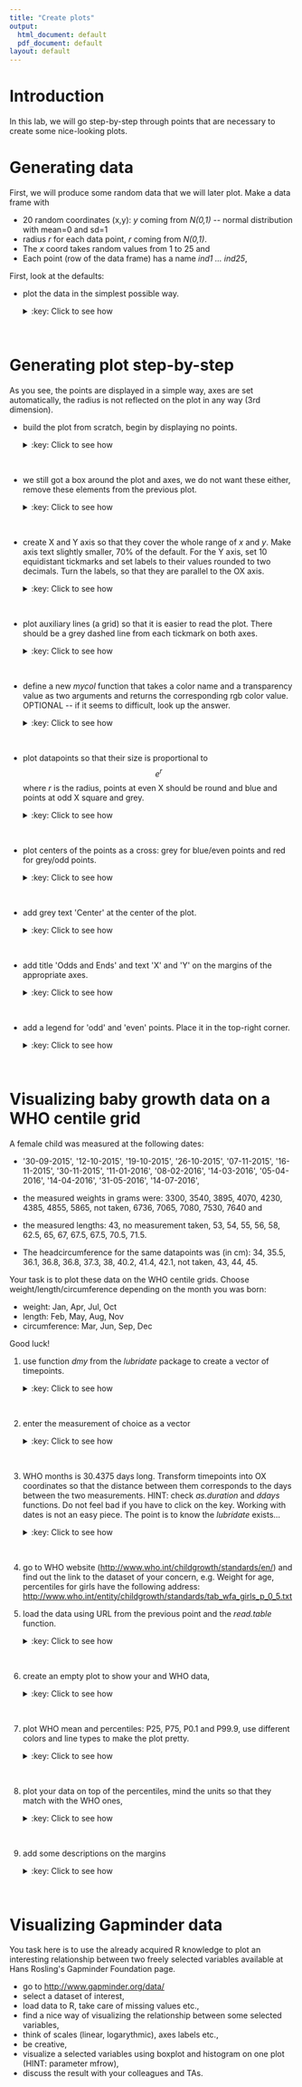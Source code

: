 ```yaml
---
title: "Create plots"
output:
  html_document: default
  pdf_document: default
layout: default
---
```


# Introduction
In this lab, we will go step-by-step through points that are necessary
to create some nice-looking plots.

# Generating data
First, we will produce some random data that we will later plot.
Make a data frame with

- 20 random coordinates (x,y): *y* coming from *N(0,1)* -- normal distribution with mean=0 and sd=1
- radius *r* for each data point, *r* coming from *N(0,1)*.
- The *x* coord takes random values from 1 to 25 and
- Each point (row of the data frame) has a name *ind1 ... ind25*,

First, look at the defaults:

- plot the data in the simplest possible way.
	<details>
	<summary>:key: Click to see how</summary>
	<pre>

		#20 random datapoints
		x <- sample(c(1:25), size=20, replace=T)
		y <- rnorm(n=20, mean=0, sd=1) # sample from normal
		r <- rnorm(n=20, mean=0, sd=1) # radius from normal
		names <- paste("ind", 1:20, sep="") # assign some names
		data <- data.frame(cbind(X=x,Y=y, R=r), row.names=names)
		plot(data[,1:2], cex=data$R)
	</pre>
	</details>
<br>

# Generating plot step-by-step<a id="orgheadline3"></a>
As you see, the points are displayed in a simple way, axes are set
automatically, the radius is not reflected on the plot in any way (3rd
dimension).

- build the plot from scratch, begin by displaying no points.
	<details>
	<summary>:key: Click to see how</summary>
	<pre>

		plot(data[,1:2], type='n')

	</pre>
	</details>
<br>

- we still got a box around the plot and axes, we do not want these
  either, remove these elements from the previous plot.
    <details>
    <summary>:key: Click to see how</summary>
    <pre>

		plot(data[,1:2], type='n',xaxt='n', yaxt='n',
		xlab="", ylab="", frame.plot=F)
	</pre>
	</details>
<br>

- create X and Y axis so that they cover the whole range of *x* and
  *y*. Make axis text slightly smaller, 70% of the default. For the Y
  axis, set 10 equidistant tickmarks and set labels to their values
  rounded to two decimals. Turn the labels, so that they are parallel
  to the OX axis.
    <details>
    <summary>:key: Click to see how</summary>
    <pre>

		#Create X axis
		coords.x <- seq(min(data$X),max(data$X), by=1)
		axis(side=1, # 1-bottom, 2-left, 3-top, 4-right
		at=coords.x, # coordinates for tickmarks
		cex.axis=.7 # make labels smaller
		)
		#Create Y axis
		#we want 10 tickmarks along the data range
		coords.y <- seq(min(data$Y), max(data$Y), length.out=10)
		#and our labels will be the rounded values of y
		labels.y <- round(coords.y, digits=2)
		axis(side=2,
		at=coords.y,
		labels=labels.y, # we want specific labels
		las=2 # turn the text so it is parallel to OX
		)
	</pre>
	</details>
<br>

- plot auxiliary lines (a grid) so that it is easier to read the
  plot. There should be a grey dashed line from each tickmark on both
  axes.
  <details>
  <summary>:key: Click to see how</summary>
  <pre>

		abline(v=coords.x, col="darkgrey", lty=3)
		abline(h=coords.y, col="darkgrey", lty=3)
		#you could also use grid()
  </pre>
  </details>
<br>

- define a new *mycol* function that takes a color name and a
  transparency value as two arguments and returns the corresponding
  rgb color value. OPTIONAL -- if it seems to difficult, look up the
  answer.
  <details>
  <summary>:key: Click to see how</summary>
  <pre>

		#Function for adding transparency to a given color.
		mycol <- function(colname="olivedrab", transparency=.5) {
		#convert color name to its RGB value and add the desired
		#transparency
			color <- c(as.vector(col2rgb(colname))/255, transparency)
		# and make a new color from the above
		    color <- rgb(color[1], color[2], color[3], color[4])
		return(color)
		}
   </pre>
   </details>
<br>

- plot datapoints so that their size is proportional to $$e^r$$ where
  $r$ is the radius, points at even X should be round and blue and
  points at odd X square and grey.
  <details>
  <summary>:key: Click to see how</summary>
  <pre>

		#Plot radii
		points(data[data$X%%2 == 0,], pch=19,
		cex=exp(r), col=mycol("slateblue", .5))
			points(data[data$X%%2 != 0,], pch=15,
		cex=exp(r), col=mycol("grey", .5))
   </pre>
   </details>
<br>

- plot centers of the points as a cross: grey for blue/even points and
  red for grey/odd points.
  <details>
  <summary>:key: Click to see how</summary>
  <pre>

		points(data[data$X%%2 == 0,], pch=3, cex=1, col="darkgrey")
		points(data[data$X%%2 != 0,], pch=3, cex=1, col="red")
  </pre>
  </details>
<br>

- add grey text 'Center' at the center of the plot.
  <details>
  <summary>:key: Click to see how</summary>
  <pre>

		center.x <- mean(range(data[,1]))
		center.y <- mean(range(data[,2]))
		text(x=center.x, y=center.y, "Center", col="lightgrey")
  </pre>
  </details>
<br>

- add title 'Odds and Ends' and text 'X' and 'Y' on the margins of the
  appropriate axes.
  <details>
  <summary>:key: Click to see how</summary>
  <pre>

		title("Odds and Ends")
		mtext("Y", side=2, line=3, cex.lab=1,las=2, col="blue")
		mtext("X", side=1, line=3, cex.lab=1,las=1, col="blue")
  </pre>
  </details>
<br>

- add a legend for 'odd' and 'even' points. Place it in the top-right
  corner.
  <details>
  <summary>:key: Click to see how</summary>
  <pre>

		legend('topright',
		legend=c("odd", "even"),
		col=c(mycol("slateblue", .5), mycol("grey", .5)),
		pch=c(19,15),
		cex=1,
		pt.cex=1.2,
		title="Legend",
		bty='n'
       )
  </pre>
  </details>
<br>

# Visualizing baby growth data on a WHO centile grid<a id="orgheadline4"></a>

A female child was measured at the following dates:

- '30-09-2015', '12-10-2015', '19-10-2015', '26-10-2015',
  '07-11-2015', '16-11-2015', '30-11-2015', '11-01-2016',
  '08-02-2016', '14-03-2016', '05-04-2016', '14-04-2016',
  '31-05-2016', '14-07-2016',

- the measured weights in grams were: 3300, 3540, 3895, 4070, 4230,
  4385, 4855, 5865, not taken, 6736, 7065, 7080, 7530, 7640 and
- the measured lengths: 43, no measurement taken, 53, 54, 55, 56, 58,
  62.5, 65, 67, 67.5, 67.5, 70.5, 71.5.
- The headcircumference for the same datapoints was (in cm): 34, 35.5,
  36.1, 36.8, 36.8, 37.3, 38, 40.2, 41.4, 42.1, not taken, 43, 44, 45.

Your task is to plot these data on the WHO centile grids. Choose
weight/length/circumference depending on the month you was born:

  - weight: Jan, Apr, Jul, Oct
  - length: Feb, May, Aug, Nov
  - circumference: Mar, Jun, Sep, Dec

Good luck!

1. use function *dmy* from the *lubridate* package to create a vector of timepoints.
   <details>
   <summary>:key: Click to see how</summary>
   <pre>

		library(lubridate)
		timepoints <- dmy(c('30-09-2015', '12-10-2015',
		'19-10-2015', '26-10-2015', '07-11-2015', '16-11-2015',
		'30-11-2015', '11-01-2016', '08-02-2016', '14-03-2016',
		'05-04-2016', '14-04-2016', '31-05-2016', '14-07-2016'))

   </pre>
   </details>
<br>

2. enter the measurement of choice as a vector
   <details>
   <summary>:key: Click to see how</summary>
   <pre>

		weight <- c(3300, 3540, 3895, 4070, 4230, 4385, 4855, 5865, NA, 6736, 7065, 7080, 7530, 7640)
		length <- c(43,NA,53,54,55,56,58,62.5,65,67,67.5,67.5,70.5,71.5)
		head <- c(34,35.5,36.1,36.8,36.8,37.3,38,40.2,41.4,42.1,NA,43,44,45)

   </pre>
   </details>
<br>

3. WHO months is 30.4375 days long. Transform timepoints into OX
   coordinates so that the distance between them corresponds to the
   days between the two measurements. HINT: check *as.duration* and
   *ddays* functions. Do not feel bad if you have to click on the
   key. Working with dates is not an easy piece. The point is to know
   the *lubridate* exists...
   <details>
   <summary>:key: Click to see how</summary>
   <pre>

		who.month <- 30.4375 #days
		xpoints <- as.duration(timepoints[1] %--% timepoints) / ddays(1) / who.month

   </pre>
   </details>
<br>

4. go to WHO website (http://www.who.int/childgrowth/standards/en/)
   and find out the link to the dataset of your concern, e.g. Weight
   for age, percentiles for girls have the following address:
   http://www.who.int/entity/childgrowth/standards/tab_wfa_girls_p_0_5.txt

5. load the data using URL from the previous point and the
   *read.table* function.
   <details>
   <summary>:key: Click to see how</summary>
   <pre>

		uri <- "http://www.who.int/entity/childgrowth/standards/tab_wfa_girls_p_0_5.txt"
		#uri <- "http://www.who.int/entity/childgrowth/standards/second_set/tab_hcfa_girls_p_0_5.txt"
		#uri <- "http://www.who.int/entity/childgrowth/standards/tab_lhfa_girls_p_0_2.txt"
		myData <-read.table(uri, header=T, sep='\t')

   </pre>
   </details>
<br>

6. create an empty plot to show your and WHO data,
   <details>
   <summary>:key: Click to see how</summary>
   <pre>

		plot(1, xlim=c(0, max(myData$Month)), type='n', bty='n',
		ylim=c(0, max(myData[,c(5:19)])), las=1, xlab='Month', ylab='kg',
		cex.axis=.7)
		grid()

   </pre>
   </details>
<br>

7. plot WHO mean and percentiles: P25, P75, P0.1 and P99.9, use
   different colors and line types to make the plot pretty.
   <details>
   <summary>:key: Click to see how</summary>
   <pre>

		lines(myData$M, col='grey', lty=1)
		lines(myData$P25, col='blue', lty=2)
		lines(myData$P75, col='blue', lty=2)
		lines(myData$P01, col='tomato', lty=2)
		lines(myData$P999, col='tomato', lty=2)

   </pre>
   </details>
<br>

8. plot your data on top of the percentiles, mind the units so that
   they match with the WHO ones,
   <details>
   <summary>:key: Click to see how</summary>
   <pre>

		points(xpoints, weight/1000, pch=3, type='l', cex=.5)
		points(xpoints, weight/1000, pch=3, type='p', cex=.5)

   </pre>
   </details>
<br>

9. add some descriptions on the margins
   <details>
   <summary>:key: Click to see how</summary>
   <pre>

		mtext(text = c('P0.1','P25','P75','P99.9'), side = 4,
		at=myData[dim(myData)[1], c('P01','P25','P75','P999')],
		las=1, cex=.5)
   </pre>
   </details>
<br>

# Visualizing Gapminder data<a id="orgheadline4"></a>
You task here is to use the already acquired R knowledge to plot an
interesting relationship between two freely selected variables
available at Hans Rosling's Gapminder Foundation page.

- go to http://www.gapminder.org/data/
- select a dataset of interest,
- load data to R, take care of missing values etc.,
- find a nice way of visualizing the relationship between some
  selected variables,
- think of scales (linear, logarythmic), axes labels etc.,
- be creative,
- visualize a selected variables using boxplot and histogram on one
  plot (HINT: parameter mfrow),
- discuss the result with your colleagues and TAs.
